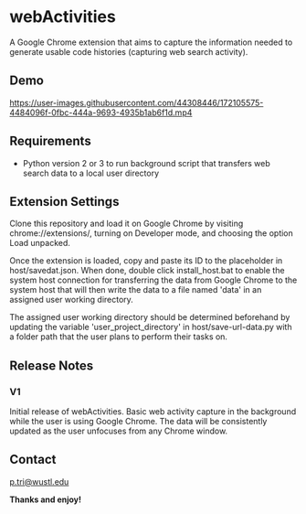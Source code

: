 # webActivities

A Google Chrome extension that aims to capture the information needed to generate usable code histories (capturing web search activity).

## Demo

https://user-images.githubusercontent.com/44308446/172105575-4484096f-0fbc-444a-9693-4935b1ab6f1d.mp4

## Requirements

* Python version 2 or 3 to run background script that transfers web search data to a local user directory

## Extension Settings

Clone this repository and load it on Google Chrome by visiting chrome://extensions/, turning on Developer mode, and choosing the option Load unpacked.

Once the extension is loaded, copy and paste its ID to the placeholder in host/savedat.json. When done, double click install_host.bat to enable the system host connection for transferring the data from Google Chrome to the system host that will then write the data to a file named 'data' in an assigned user working directory.

The assigned user working directory should be determined beforehand by updating the variable 'user_project_directory' in host/save-url-data.py with a folder path that the user plans to perform their tasks on.

## Release Notes

### V1

Initial release of webActivities. Basic web activity capture in the background while the user is using Google Chrome. The data will be consistently updated as the user unfocuses from any Chrome window.

## Contact

p.tri@wustl.edu

**Thanks and enjoy!**
